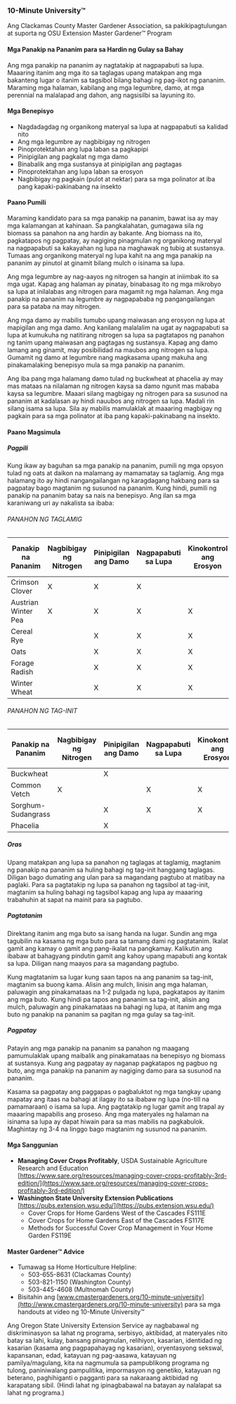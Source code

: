 ### 10-Minute University™  
Ang Clackamas County Master Gardener Association, sa pakikipagtulungan at suporta ng OSU Extension Master Gardener™ Program  

#### Mga Panakip na Pananim para sa Hardin ng Gulay sa Bahay  
Ang mga panakip na pananim ay nagtatakip at nagpapabuti sa lupa. Maaaring itanim ang mga ito sa taglagas upang matakpan ang mga bakanteng lugar o itanim sa tagsibol bilang bahagi ng pag-ikot ng pananim. Maraming mga halaman, kabilang ang mga legumbre, damo, at mga perennial na malalapad ang dahon, ang nagsisilbi sa layuning ito.  

#### Mga Benepisyo  
- Nagdadagdag ng organikong materyal sa lupa at nagpapabuti sa kalidad nito  
- Ang mga legumbre ay nagbibigay ng nitrogen  
- Pinoprotektahan ang lupa laban sa pagkapipi  
- Pinipigilan ang pagkalat ng mga damo  
- Binabalik ang mga sustansya at pinipigilan ang pagtagas  
- Pinoprotektahan ang lupa laban sa erosyon  
- Nagbibigay ng pagkain (pulot at nektar) para sa mga polinator at iba pang kapaki-pakinabang na insekto  

#### Paano Pumili  
Maraming kandidato para sa mga panakip na pananim, bawat isa ay may mga kalamangan at kahinaan. Sa pangkalahatan, gumagawa sila ng biomass sa panahon na ang hardin ay bakante. Ang biomass na ito, pagkatapos ng pagpatay, ay nagiging pinagmulan ng organikong materyal na nagpapabuti sa kakayahan ng lupa na maghawak ng tubig at sustansya. Tumaas ang organikong materyal ng lupa kahit na ang mga panakip na pananim ay pinutol at ginamit bilang mulch o isinama sa lupa.  

Ang mga legumbre ay nag-aayos ng nitrogen sa hangin at iniimbak ito sa mga ugat. Kapag ang halaman ay pinatay, binabasag ito ng mga mikrobyo sa lupa at inilalabas ang nitrogen para magamit ng mga halaman. Ang mga panakip na pananim na legumbre ay nagpapababa ng pangangailangan para sa pataba na may nitrogen.  

Ang mga damo ay mabilis tumubo upang maiwasan ang erosyon ng lupa at mapigilan ang mga damo. Ang kanilang malalalim na ugat ay nagpapabuti sa lupa at kumukuha ng natitirang nitrogen sa lupa sa pagtatapos ng panahon ng tanim upang maiwasan ang pagtagas ng sustansya. Kapag ang damo lamang ang ginamit, may posibilidad na maubos ang nitrogen sa lupa. Gumamit ng damo at legumbre nang magkasama upang makuha ang pinakamalaking benepisyo mula sa mga panakip na pananim.  

Ang iba pang mga halamang damo tulad ng buckwheat at phacelia ay may mas mataas na nilalaman ng nitrogen kaysa sa damo ngunit mas mababa kaysa sa legumbre. Maaari silang magbigay ng nitrogen para sa susunod na pananim at kadalasan ay hindi nauubos ang nitrogen sa lupa. Madali rin silang isama sa lupa. Sila ay mabilis mamulaklak at maaaring magbigay ng pagkain para sa mga polinator at iba pang kapaki-pakinabang na insekto.  

#### Paano Magsimula  

##### Pagpili  
Kung ikaw ay baguhan sa mga panakip na pananim, pumili ng mga opsyon tulad ng oats at daikon na malamang ay mamamatay sa taglamig. Ang mga halamang ito ay hindi nangangailangan ng karagdagang hakbang para sa pagpatay bago magtanim ng susunod na pananim. Kung hindi, pumili ng panakip na pananim batay sa nais na benepisyo. Ang ilan sa mga karaniwang uri ay nakalista sa ibaba:  

###### PANAHON NG TAGLAMIG  
| Panakip na Pananim | Nagbibigay ng Nitrogen | Pinipigilan ang Damo | Nagpapabuti sa Lupa | Kinokontrol ang Erosyon | Nagbibigay ng Pagkain sa Polinator |  
|--------------------|------------------------|----------------------|---------------------|-------------------------|------------------------------------|  
| Crimson Clover     | X                    | X                  | X                 |                         |                                    |  
| Austrian Winter Pea| X                    | X                  | X                 | X                       |                                    |  
| Cereal Rye         |                      | X                  | X                 | X                       |                                    |  
| Oats               |                      | X                  | X                 | X                       |                                    |  
| Forage Radish      |                      | X                  | X                 | X                       |                                    |  
| Winter Wheat       |                      | X                  | X                 | X                       |                                    |  

###### PANAHON NG TAG-INIT  
| Panakip na Pananim | Nagbibigay ng Nitrogen | Pinipigilan ang Damo | Nagpapabuti sa Lupa | Kinokontrol ang Erosyon | Nagbibigay ng Pagkain sa Polinator |  
|--------------------|------------------------|----------------------|---------------------|-------------------------|------------------------------------|  
| Buckwheat          |                      | X                  |                   |                         | X                                  |  
| Common Vetch       | X                    |                    | X                 | X                       |                                    |  
| Sorghum-Sudangrass |                      | X                  | X                 | X                       |                                    |  
| Phacelia           |                      | X                  |                   |                         | X                                  |  

##### Oras  
Upang matakpan ang lupa sa panahon ng taglagas at taglamig, magtanim ng panakip na pananim sa huling bahagi ng tag-init hanggang taglagas. Diligan bago dumating ang ulan para sa magandang pagtubo at matibay na paglaki. Para sa pagtatakip ng lupa sa panahon ng tagsibol at tag-init, magtanim sa huling bahagi ng tagsibol kapag ang lupa ay maaaring trabahuhin at sapat na mainit para sa pagtubo.  

##### Pagtatanim  
Direktang itanim ang mga buto sa isang handa na lugar. Sundin ang mga tagubilin na kasama ng mga buto para sa tamang dami ng pagtatanim. Ikalat gamit ang kamay o gamit ang pang-ikalat na pangkamay. Kalikutin ang ibabaw at bahagyang pindutin gamit ang kahoy upang mapabuti ang kontak sa lupa. Diligan nang maayos para sa magandang pagtubo.  

Kung magtatanim sa lugar kung saan tapos na ang pananim sa tag-init, magtanim sa buong kama. Alisin ang mulch, linisin ang mga halaman, paluwagin ang pinakamataas na 1-2 pulgada ng lupa, pagkatapos ay itanim ang mga buto. Kung hindi pa tapos ang pananim sa tag-init, alisin ang mulch, paluwagin ang pinakamataas na bahagi ng lupa, at itanim ang mga buto ng panakip na pananim sa pagitan ng mga gulay sa tag-init.  

##### Pagpatay  
Patayin ang mga panakip na pananim sa panahon ng maagang pamumulaklak upang maibalik ang pinakamataas na benepisyo ng biomass at sustansya. Kung ang pagpatay ay naganap pagkatapos ng pagbuo ng buto, ang mga panakip na pananim ay nagiging damo para sa susunod na pananim.  

Kasama sa pagpatay ang paggapas o pagbaluktot ng mga tangkay upang mapatay ang itaas na bahagi at ilagay ito sa ibabaw ng lupa (no-till na pamamaraan) o isama sa lupa. Ang pagtatakip ng lugar gamit ang trapal ay maaaring mapabilis ang proseso. Ang mga materyales ng halaman na isinama sa lupa ay dapat hiwain para sa mas mabilis na pagkabulok. Maghintay ng 3-4 na linggo bago magtanim ng susunod na pananim.  

#### Mga Sanggunian  
- **Managing Cover Crops Profitably**, USDA Sustainable Agriculture Research and Education  
  [https://www.sare.org/resources/managing-cover-crops-profitably-3rd-edition/](https://www.sare.org/resources/managing-cover-crops-profitably-3rd-edition/)  
- **Washington State University Extension Publications**  
  [https://pubs.extension.wsu.edu/](https://pubs.extension.wsu.edu/)  
  - Cover Crops for Home Gardens West of the Cascades FS111E  
  - Cover Crops for Home Gardens East of the Cascades FS117E  
  - Methods for Successful Cover Crop Management in Your Home Garden FS119E  

#### Master Gardener™ Advice  
- Tumawag sa Home Horticulture Helpline:  
  - 503-655-8631 (Clackamas County)  
  - 503-821-1150 (Washington County)  
  - 503-445-4608 (Multnomah County)  
- Bisitahin ang [www.cmastergardeners.org/10-minute-university](http://www.cmastergardeners.org/10-minute-university) para sa mga handouts at video ng 10-Minute University™  

Ang Oregon State University Extension Service ay nagbabawal ng diskriminasyon sa lahat ng programa, serbisyo, aktibidad, at materyales nito batay sa lahi, kulay, bansang pinagmulan, relihiyon, kasarian, identidad ng kasarian (kasama ang pagpapahayag ng kasarian), oryentasyong sekswal, kapansanan, edad, katayuan ng pag-aasawa, katayuan ng pamilya/magulang, kita na nagmumula sa pampublikong programa ng tulong, paniniwalang pampulitika, impormasyon ng genetiko, katayuan ng beterano, paghihiganti o pagganti para sa nakaraang aktibidad ng karapatang sibil. (Hindi lahat ng ipinagbabawal na batayan ay nalalapat sa lahat ng programa.)